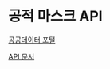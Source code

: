 # 공적 마스크 API

[공공데이터 포털](https://www.data.go.kr/information/NOTICE_0000000001620/notice.do)

[API 문서](https://app.swaggerhub.com/apis-docs/Promptech/public-mask-info/20200307-oas3#/)